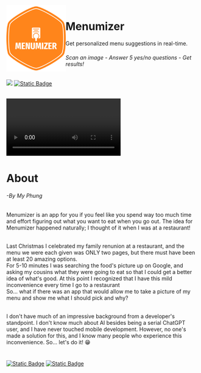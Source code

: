<div align="left" style="margin: 50px height: 300px">
  <img align="left" height="175" src="https://github.com/Menumizer/.github/blob/main/profile/assets/menumizer_logo.png" alt="menumizer logo" style="float: left;"/>
</div>

# Menumizer
Get personalized menu suggestions in real-time.

<h6>Scan an image  -  Answer 5 yes/no questions - Get results!</h6>

<div>
  <a target="_blank" href="https://chat.openai.com/g/g-4plZL8QES-menumizer"><img src="https://img.shields.io/badge/ChatGPT-74aa9c?style=for-the-badge&logo=openai&logoColor=white" /></a>
  <a target="_blank" href='https://www.menumizer.com/'><img alt="Static Badge" src="https://img.shields.io/badge/.com-white?style=for-the-badge&label=MENUMIZER&labelColor=orange&color=white"></a>
</div>

<br/>

<video src="https://github.com/Menumizer/.github/assets/57204327/02aa131a-af1b-4346-9031-25f6d19a73f6
" width="300" />
  
# About
<h6>-By My Phung</h6>
Menumizer is an app for you if you feel like you spend way too much time and effort figuring out what you want to eat when you go out. The idea for Menumizer happened naturally; I thought of it when I was at a restaurant!<br/><br/> 

Last Christmas I celebrated my family renunion at a restaurant, and the menu we were each given was ONLY two pages, but there must have been at least 20 amazing options.<br/>
For 5-10 minutes I was searching the food's picture up on Google, and asking my cousins what they were going to eat so that I could get a better idea of what's good. At this point I recognized that I have this mild inconvenience every time I go to a restaurant<br/>
So... what if there was an app that would allow me to take a picture of my menu and show me what I should pick and why?<br/><br/>

I don't have much of an impressive background from a developer's standpoint. I don't know much about AI besides being a serial ChatGPT user, and I have never touched mobile development. However, no one's made a solution for this, and I know many people who experience this inconvenience. So... let's do it!  😁
#
<div>
  <a target="_blank" href="https://www.menumizer.com/"><img alt="Static Badge" src="https://img.shields.io/badge/FEB.-white?style=for-the-badge&logo=appstore&logoColor=white&label=iOS&labelColor=blue&color=white"></a>
  <a target="_blank" href="https://www.menumizer.com/"><img alt="Static Badge" src="https://img.shields.io/badge/FEB.-white?style=for-the-badge&logo=googleplay&logoColor=white&label=Google%20Play&labelColor=green&color=white"></a>
</div>

<div class="clear"></div>
